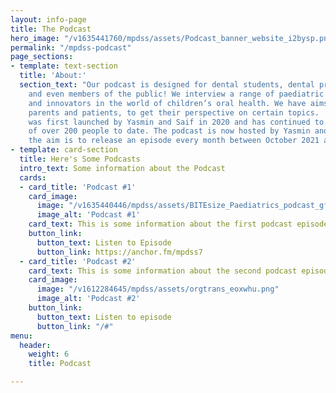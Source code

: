 ```yaml
---
layout: info-page
title: The Podcast
hero_image: "/v1635441760/mpdss/assets/Podcast_banner_website_i2bysp.png"
permalink: "/mpdss-podcast"
page_sections:
- template: text-section
  title: 'About:'
  section_text: "Our podcast is designed for dental students, dental professionals,
    and even members of the public! We interview a range of paediatric specialists
    and innovators in the world of children’s oral health. We have aims to interview
    parents and patients, to get their perspective on certain topics.  \n  \nThe podcast
    was first launched by Yasmin and Saif in 2020 and has continued to grow a listenership
    of over 200 people to date. The podcast is now hosted by Yasmin and Chloe, and
    the aim is to release an episode every month between October 2021 and April 2022."
- template: card-section
  title: Here's Some Podcasts
  intro_text: Some information about the Podcast
  cards:
  - card_title: 'Podcast #1'
    card_image:
      image: "/v1635440446/mpdss/assets/BITEsize_Paediatrics_podcast_gfdp78.png"
      image_alt: 'Podcast #1'
    card_text: This is some information about the first podcast episode
    button_link:
      button_text: Listen to Episode
      button_link: https://anchor.fm/mpdss7
  - card_title: 'Podcast #2'
    card_text: This is some information about the second podcast episode
    card_image:
      image: "/v1612284645/mpdss/assets/orgtrans_eoxwhu.png"
      image_alt: 'Podcast #2'
    button_link:
      button_text: Listen to episode
      button_link: "/#"
menu:
  header:
    weight: 6
    title: Podcast

---
```

